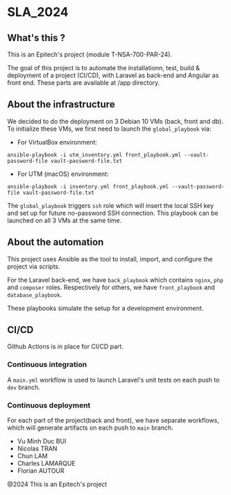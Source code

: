 # SLA_2024

## What's this ?
This is an Epitech's project (module T-NSA-700-PAR-24).

The goal of this project is to automate the installationn, test, build & deployment of a project (CI/CD), with Laravel as back-end and Angular as front end. These parts are available at /app directory.

## About the infrastructure
We decided to do the deployment on 3 Debian 10 VMs (back, front and db).
To initialize these VMs, we first need to launch the `global_playbook` via:

- For VirtualBox environment:
```shell
ansible-playbook -i utm_inventory.yml front_playbook.yml --vault-password-file vault-password-file.txt
```
- For UTM (macOS) environment:
```shell
ansible-playbook -i inventory.yml front_playbook.yml --vault-password-file vault-password-file.txt
```

The `global_playbook` triggers `ssh` role which will insert the local SSH key and set up for future no-password SSH connection. This playbook can be launched on all 3 VMs at the same time.

## About the automation
This project uses Ansible as the tool to install, import, and configure the project via scripts.

For the Laravel back-end, we have `back_playbook` which contains `nginx`, `php` and `composer` roles.
Respectively for others, we have `front_playbook` and `database_playbook`.

These playbooks simulate the setup for a development environment.

## CI/CD

Github Actions is in place for CI/CD part.

### Continuous integration
A ```main.yml``` workflow is used to launch Laravel's unit tests on each push to `dev` branch.

### Continuous deployment
For each part of the project(back and front), we have separate workflows, which will generate artifacts on each push to `main` branch.


- Vu Minh Duc BUI
- Nicolas TRAN
- Chun LAM
- Charles LAMARQUE
- Florian AUTOUR

@2024 This is an Epitech's project
